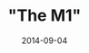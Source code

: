 ---
layout: post
title:  "4. \"The M1\""
summary: How we read RSS feeds, the story of Hydra, and Standard Markdown
date:   2014-09-04
categories: episode
duration: "01:02:07"
length: 70933523
link: https://somethingstechnical.github.io/podcasts/the-m1.mp3
soundcloud_track_id: 188977979
---